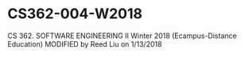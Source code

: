# CS362-004-W2018
CS 362. SOFTWARE ENGINEERING II Winter 2018 (Ecampus-Distance Education)
MODIFIED by Reed Liu on 1/13/2018
